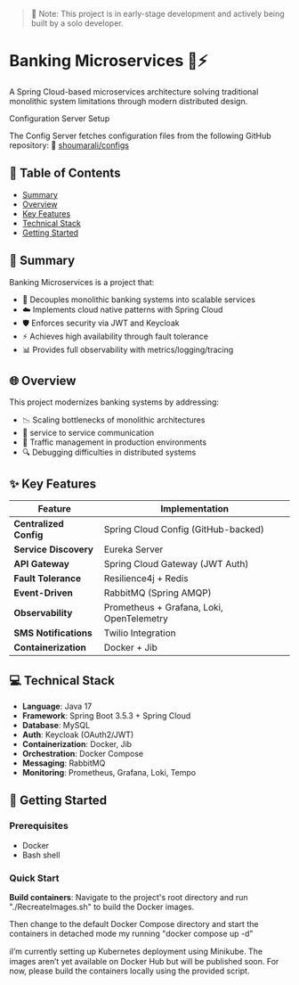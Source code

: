 > 🚧 Note: This project is in early-stage development and actively being built by a solo developer.

# Banking Microservices 🏦⚡️

A Spring Cloud-based microservices architecture solving traditional monolithic system limitations through modern distributed design.

Configuration Server Setup

The Config Server fetches configuration files from the following GitHub repository:
🔗 [shoumarali/configs](https://github.com/shoumarali/configs)

## 📑 Table of Contents
- [Summary](#-summary)
- [Overview](#-overview)
- [Key Features](#-key-features)
- [Technical Stack](#-technical-stack)
- [Getting Started](#-getting-started)

## 📌 Summary
Banking Microservices is a project that:
- 🧩 Decouples monolithic banking systems into scalable services
- ☁️ Implements cloud native patterns with Spring Cloud
- 🛡️ Enforces security via JWT and Keycloak
- ⚡ Achieves high availability through fault tolerance
- 📊 Provides full observability with metrics/logging/tracing

## 🌐 Overview
This project modernizes banking systems by addressing:
- 📉 Scaling bottlenecks of monolithic architectures
- 🔄 service to service communication
- 🚦 Traffic management in production environments
- 🔍 Debugging difficulties in distributed systems

## ✨ Key Features
| Feature | Implementation |
|---------|---------------|
| **Centralized Config** | Spring Cloud Config (GitHub-backed) |
| **Service Discovery** | Eureka Server |
| **API Gateway** | Spring Cloud Gateway (JWT Auth) |
| **Fault Tolerance** | Resilience4j + Redis |
| **Event-Driven** | RabbitMQ (Spring AMQP) |
| **Observability** | Prometheus + Grafana, Loki, OpenTelemetry |
| **SMS Notifications** | Twilio Integration |
| **Containerization** | Docker + Jib |

## 💻 Technical Stack
- **Language**: Java 17
- **Framework**: Spring Boot 3.5.3 + Spring Cloud
- **Database**: MySQL
- **Auth**: Keycloak (OAuth2/JWT)
- **Containerization**: Docker, Jib
- **Orchestration**: Docker Compose
- **Messaging**: RabbitMQ
- **Monitoring**: Prometheus, Grafana, Loki, Tempo


## 🚀 Getting Started

### Prerequisites
- Docker
- Bash shell

### Quick Start
 **Build containers**:
  Navigate to the project's root directory and run "./RecreateImages.sh" to build the Docker images.

  Then change to the default Docker Compose directory and start the containers in detached mode my running "docker compose up -d"
  
ℹ️I’m currently setting up Kubernetes deployment using Minikube. The images aren’t yet available on Docker Hub but will be published soon. For now, please build the containers locally using the provided script.
